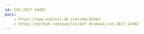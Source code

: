 ```yaml
---
id: CVE-2017-14493
pocs: 
    - https://www.exploit-db.com/raw/42943
    - https://github.com/pupiles/bof-dnsmasq-cve-2017-14493
---
```

